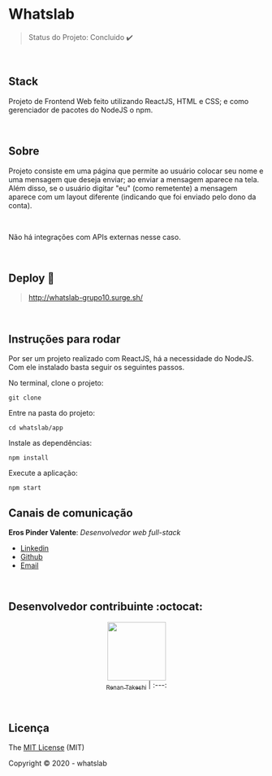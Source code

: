 # Whatslab
> Status do Projeto: Concluido :heavy_check_mark:

<br>

## Stack
Projeto de Frontend Web feito utilizando ReactJS, HTML e CSS; 
e como gerenciador de pacotes do NodeJS o npm.

<br>

## Sobre
Projeto consiste em uma página que permite ao usuário colocar seu nome e uma 
mensagem que deseja enviar; ao enviar a mensagem aparece na tela. 
Além disso, se o usuário digitar "eu" (como remetente) a mensagem aparece 
com um layout diferente (indicando que foi enviado pelo dono da conta). 

<br>

Não há integrações com APIs externas nesse caso.

<br>

## Deploy :dash:
> http://whatslab-grupo10.surge.sh/

<br>

## Instruções para rodar
Por ser um projeto realizado com ReactJS, há a necessidade do NodeJS. Com ele instalado basta seguir os seguintes passos.

No terminal, clone o projeto:
```
git clone 
```

Entre na pasta do projeto:
```
cd whatslab/app
```

Instale as dependências:
```
npm install
```

Execute a aplicação:
```
npm start 
```

## Canais de comunicação

**Eros Pinder Valente**: *Desenvolvedor web full-stack*

- [Linkedin](https://www.linkedin.com/in/erospv/)
- [Github](https://github.com/erospv)
- [Email](eros.pv@gmail.com)

<br>

## Desenvolvedor contribuinte :octocat:
<div align="center">
  
[<img src="https://avatars3.githubusercontent.com/u/10583511?s=400&u=e36b1a1945ee7d6811bfda30998a8e4199dae440&v=4" width=115><br><sub>Renan Takeshi</sub>](https://github.com/rtakeshi13)
| :---:

</div>

<br>

## Licença

The [MIT License]() (MIT)

Copyright :copyright: 2020 - whatslab

